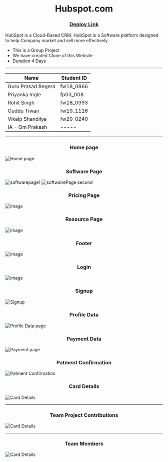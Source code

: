 <h1 align="center">Hubspot.com</h1>

<h3 align="center"> <a href="https://animated-narwhal-cecc2b.netlify.app/">Deploy Link</a> </h3>

<p>HubSpot is a Cloud-Based CRM. HubSpot is a Software platform designed to help Company market and sell more effectively </p>

* This is a Group Project 
* We have created Clone of this Website
* Duration 4 Days
<hr>


| Name                | Student ID |
| ------------------- | ---------- |
| Guru Prasad Begera  | fw18_0966  |
| Priyanka Ingle      | fp03_008   |
| Rohit Singh         | fw18_0393  |
| Guddu Tiwari        | fw19_1116  |
| Vikalp Shandilya    | fw20_0240  |
| IA - Om Prakash     |     -----  |
                    

<hr>

<h3 align="center">Home page</h3>
<img src="https://i.ibb.co/RCcD4Yq/image.png" alt="Home page" border="0">

<h3 align="center">Software Page</h3>
<img src="https://i.ibb.co/6RrBCbR/image.png" alt="softwarepage1" border="0">
<img src="https://i.ibb.co/hVZxKrd/image.png" alt="softwairePage second" border="0">

<h3 align="center">Pricing Page</h3>
<img src="https://i.ibb.co/pZSXf6J/image.png" alt="image" border="0">

<h3 align="center">Resource Page</h3>
<img src="https://i.ibb.co/q1VQ2Y9/image.png" alt="image" border="0">

<h3 align="center">Footer</h3>
<img src="https://i.ibb.co/0F1wXp0/image.png" alt="image" border="0">

<h3 align="center">Login</h3>
<img src="https://i.ibb.co/486SdRj/image.png" alt="image" border="0">

<h3 align="center">Signup</h3>
<img src="https://github.com/Guruprasad3n/humane-shelf-7123/blob/main/Frontend/hubspot/src/Assets/Signup.png" alt="Signup">


<h3 align="center">Profile Data</h3>
<img src="https://github.com/Guruprasad3n/humane-shelf-7123/blob/main/Frontend/hubspot/src/Assets/Login_ProfileDetails.png" alt="Profile Data page">

<h3 align="center">Payment Data</h3>
<img src="https://github.com/Guruprasad3n/humane-shelf-7123/blob/main/Frontend/hubspot/src/Assets/Payment_Priving.png" alt="Payment page">

<h3 align="center">Patment Confirmation</h3>
<img src="https://github.com/Guruprasad3n/humane-shelf-7123/blob/main/Frontend/hubspot/src/Assets/Payment_trem.png" alt="Patment Confirmation">

<h3 align="center">Card Details</h3>
<img src="https://github.com/Guruprasad3n/humane-shelf-7123/blob/main/Frontend/hubspot/src/Assets/payment.png" alt="Card Details">

<hr>


<h3 align="center"> Team Project Contributions </h3>
<img src="https://github.com/Guruprasad3n/humane-shelf-7123/blob/main/Frontend/hubspot/src/Assets/Team%20Contribution.jpg" alt="Card Details">


<hr>

<h3 align="center"> Team Members </h3>

<img src="https://github.com/Guruprasad3n/humane-shelf-7123/blob/main/Frontend/hubspot/src/Assets/Team%20Members.jpg" alt="Card Details">
